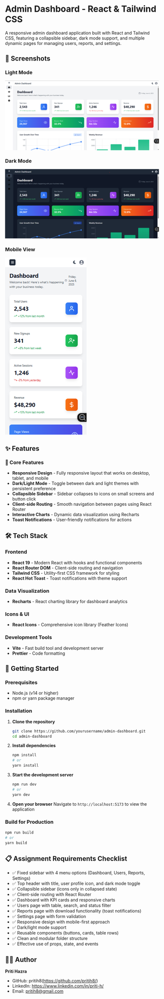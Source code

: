 # Admin Dashboard - React & Tailwind CSS

A responsive admin dashboard application built with React and Tailwind CSS, featuring a collapsible sidebar, dark mode support, and multiple dynamic pages for managing users, reports, and settings.

## 📸 Screenshots

### Light Mode

![Dashboard Light Mode](screenshots/dashboard-light.png)

### Dark Mode

![Dashboard Dark Mode](screenshots/dashboard-dark.png)

### Mobile View

![Mobile View](screenshots/mobile-view.png)

## ✨ Features

### 🎯 Core Features

- **Responsive Design** - Fully responsive layout that works on desktop, tablet, and mobile
- **Dark/Light Mode** - Toggle between dark and light themes with persistent preference
- **Collapsible Sidebar** - Sidebar collapses to icons on small screens and button click
- **Client-side Routing** - Smooth navigation between pages using React Router
- **Interactive Charts** - Dynamic data visualization using Recharts
- **Toast Notifications** - User-friendly notifications for actions

## 🛠️ Tech Stack

### Frontend

- **React 19** - Modern React with hooks and functional components
- **React Router DOM** - Client-side routing and navigation
- **Tailwind CSS** - Utility-first CSS framework for styling
- **React Hot Toast** - Toast notifications with theme support

### Data Visualization

- **Recharts** - React charting library for dashboard analytics

### Icons & UI

- **React Icons** - Comprehensive icon library (Feather Icons)

### Development Tools

- **Vite** - Fast build tool and development server
- **Prettier** - Code formatting

## 🚀 Getting Started

### Prerequisites

- Node.js (v14 or higher)
- npm or yarn package manager

### Installation

1. **Clone the repository**

   ```bash
   git clone https://github.com/yourusername/admin-dashboard.git
   cd admin-dashboard
   ```

2. **Install dependencies**

   ```bash
   npm install
   # or
   yarn install
   ```

3. **Start the development server**

   ```bash
   npm run dev
   # or
   yarn dev
   ```

4. **Open your browser**
   Navigate to `http://localhost:5173` to view the application

### Build for Production

```bash
npm run build
# or
yarn build
```

## 📋 Assignment Requirements Checklist

- ✅ Fixed sidebar with 4 menu options (Dashboard, Users, Reports, Settings)
- ✅ Top header with title, user profile icon, and dark mode toggle
- ✅ Collapsible sidebar (icons only in collapsed state)
- ✅ Client-side routing with React Router
- ✅ Dashboard with KPI cards and responsive charts
- ✅ Users page with table, search, and status filter
- ✅ Reports page with download functionality (toast notifications)
- ✅ Settings page with form validation
- ✅ Responsive design with mobile-first approach
- ✅ Dark/light mode support
- ✅ Reusable components (buttons, cards, table rows)
- ✅ Clean and modular folder structure
- ✅ Effective use of props, state, and events

## 👨‍💻 Author

**Priti Hazra**

- GitHub: pritih8(https://github.com/pritih8/)
- LinkedIn: https://www.linkedin.com/in/priti-h/
- Email: pritih8@gmail.com
